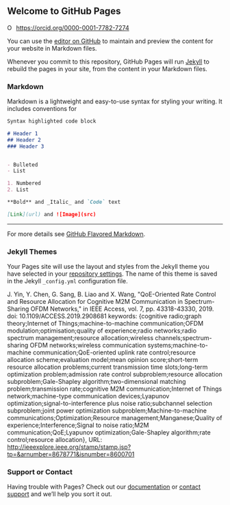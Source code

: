 ## Welcome to GitHub Pages

<div itemscope itemtype="https://schema.org/Person"><a itemprop="sameAs" content="https://orcid.org/0000-0001-7782-7274" href="https://orcid.org/0000-0001-7782-7274" target="orcid.widget" rel="me noopener noreferrer" style="vertical-align:top;"><img src="https://orcid.org/sites/default/files/images/orcid_16x16.png" style="width:1em;margin-right:.5em;" alt="ORCID iD icon">https://orcid.org/0000-0001-7782-7274</a></div>

You can use the [editor on GitHub](https://github.com/yinjunjie98/yinjunjie98.github.io/edit/master/README.md) to maintain and preview the content for your website in Markdown files.

Whenever you commit to this repository, GitHub Pages will run [Jekyll](https://jekyllrb.com/) to rebuild the pages in your site, from the content in your Markdown files.

### Markdown

Markdown is a lightweight and easy-to-use syntax for styling your writing. It includes conventions for

```markdown
Syntax highlighted code block

# Header 1
## Header 2
### Header 3


- Bulleted
- List

1. Numbered
2. List

**Bold** and _Italic_ and `Code` text

[Link](url) and ![Image](src)
```
---

For more details see [GitHub Flavored Markdown](https://guides.github.com/features/mastering-markdown/).

### Jekyll Themes

Your Pages site will use the layout and styles from the Jekyll theme you have selected in your [repository settings](https://github.com/yinjunjie98/yinjunjie98.github.io/settings). The name of this theme is saved in the Jekyll `_config.yml` configuration file.

J. Yin, Y. Chen, G. Sang, B. Liao and X. Wang, "QoE-Oriented Rate Control and Resource Allocation for Cognitive M2M Communication in Spectrum-Sharing OFDM Networks," in IEEE Access, vol. 7, pp. 43318-43330, 2019.
doi: 10.1109/ACCESS.2019.2908681
keywords: {cognitive radio;graph theory;Internet of Things;machine-to-machine communication;OFDM modulation;optimisation;quality of experience;radio networks;radio spectrum management;resource allocation;wireless channels;spectrum-sharing OFDM networks;wireless communication systems;machine-to-machine communication;QoE-oriented uplink rate control;resource allocation scheme;evaluation model;mean opinion score;short-term resource allocation problems;current transmission time slots;long-term optimization problem;admission rate control subproblem;resource allocation subproblem;Gale-Shapley algorithm;two-dimensional matching problem;transmission rate;cognitive M2M communication;Internet of Things network;machine-type communication devices;Lyapunov optimization;signal-to-interference plus noise ratio;subchannel selection subproblem;joint power optimization subproblem;Machine-to-machine communications;Optimization;Resource management;Manganese;Quality of experience;Interference;Signal to noise ratio;M2M communication;QoE;Lyapunov optimization;Gale-Shapley algorithm;rate control;resource allocation},
URL: http://ieeexplore.ieee.org/stamp/stamp.jsp?tp=&arnumber=8678771&isnumber=8600701

### Support or Contact

Having trouble with Pages? Check out our [documentation](https://help.github.com/categories/github-pages-basics/) or [contact support](https://github.com/contact) and we’ll help you sort it out.
